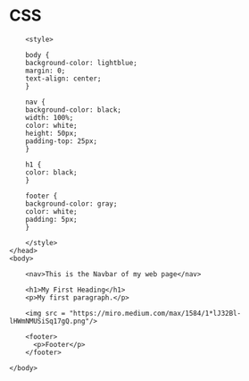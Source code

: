 # CSS
<!DOCTYPE html>

<html>
    <head>
        <title>Page Title</title>
        
        <style>
        
        body {
        background-color: lightblue;
        margin: 0;
        text-align: center;
        }
        
        nav {
        background-color: black;
        width: 100%;
        color: white;
        height: 50px;
        padding-top: 25px;
        }
        
        h1 {
        color: black;
        }
        
        footer {
        background-color: gray;
        color: white;
        padding: 5px;
        }
        
        </style>
    </head>
    <body>

        <nav>This is the Navbar of my web page</nav>

        <h1>My First Heading</h1>
        <p>My first paragraph.</p>

        <img src = "https://miro.medium.com/max/1584/1*lJ32Bl-lHWmNMUSiSq17gQ.png"/>

        <footer>
          <p>Footer</p>
        </footer>

    </body>
</html>
